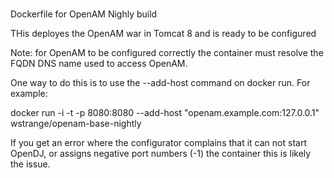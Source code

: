 # 
Dockerfile for OpenAM Nighly build


THis deployes the OpenAM war in Tomcat 8 and is ready to be configured

Note: for OpenAM to be configured correctly the container must resolve the FQDN DNS name used to access OpenAM.

One way to do this is to use the --add-host command on docker run. For example:

docker run -i -t -p 8080:8080 --add-host "openam.example.com:127.0.0.1" wstrange/openam-base-nightly 

If you get an error where the configurator complains that it can not start OpenDJ, or assigns negative port numbers (-1)
the container this is likely the issue.


